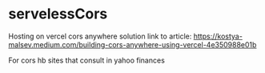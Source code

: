 # servelessCors
Hosting on vercel cors anywhere solution
link to article: https://kostya-malsev.medium.com/building-cors-anywhere-using-vercel-4e350988e01b

For cors hb sites that consult in yahoo finances

